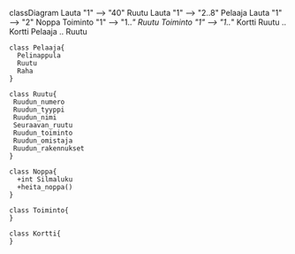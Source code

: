 classDiagram
    Lauta "1" --> "40" Ruutu
    Lauta "1" --> "2..8" Pelaaja
    Lauta "1" --> "2" Noppa
    Toiminto "1" --> "1..*" Ruutu
    Toiminto "1" --> "1..*" Kortti
    Ruutu .. Kortti
    Pelaaja .. Ruutu 

    class Pelaaja{
      Pelinappula
      Ruutu
      Raha
    }

    class Ruutu{
     Ruudun_numero
     Ruudun_tyyppi
     Ruudun_nimi
     Seuraavan_ruutu
     Ruudun_toiminto
     Ruudun_omistaja
     Ruudun_rakennukset
    }

    class Noppa{
      +int Silmaluku
      +heita_noppa()
    }

    class Toiminto{
    }

    class Kortti{
    }